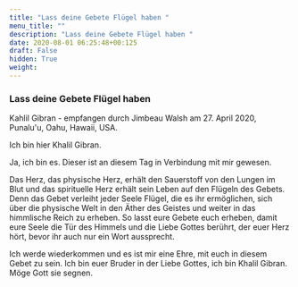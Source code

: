 ```yaml
---
title: "Lass deine Gebete Flügel haben "
menu_title: ""
description: "Lass deine Gebete Flügel haben "
date: 2020-08-01 06:25:48+00:125
draft: False
hidden: True
weight:
---
```

### Lass deine Gebete Flügel haben

Kahlil Gibran - empfangen durch Jimbeau Walsh am 27. April 2020, Punalu'u, Oahu, Hawaii, USA.

Ich bin hier Khalil Gibran.

Ja, ich bin es. Dieser ist an diesem Tag in Verbindung mit mir gewesen.

Das Herz, das physische Herz, erhält den Sauerstoff von den Lungen im Blut und das spirituelle Herz erhält sein Leben auf den Flügeln des Gebets. Denn das Gebet verleiht jeder Seele Flügel, die es ihr ermöglichen, sich über die physische Welt in den Äther des Geistes und weiter in das himmlische Reich zu erheben. So lasst eure Gebete euch erheben, damit eure Seele die Tür des Himmels und die Liebe Gottes berührt, der euer Herz hört, bevor ihr auch nur ein Wort aussprecht.

Ich werde wiederkommen und es ist mir eine Ehre, mit euch in diesem Gebet zu sein. Ich bin euer Bruder in der Liebe Gottes, ich bin Khalil Gibran. Möge Gott sie segnen.
